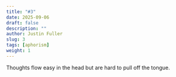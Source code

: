 ```yaml
---
title: "#3"
date: 2025-09-06
draft: false
description: ""
author: Justin Fuller
slug: 3
tags: [aphorism]
weight: 1
---
```


Thoughts flow easy in the head but are hard to pull off the tongue.

